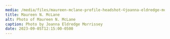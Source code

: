 ```yaml
---
media: /media/files/maureen-mclane-profile-headshot-©joanna-eldredge-morrissey.jpg
title: Maureen N. McLane
alt: Photo of Maureen N. McLane
caption: Photo by Joanna Eldredge Morrissey
date: 2023-09-05T12:15:00-0500
---
```

